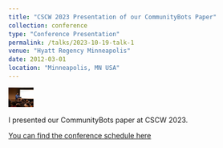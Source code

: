 ```yaml
---
title: "CSCW 2023 Presentation of our CommunityBots Paper"
collection: conference
type: "Conference Presentation"
permalink: /talks/2023-10-19-talk-1
venue: "Hyatt Regency Minneapolis"
date: 2012-03-01
location: "Minneapolis, MN USA"
---
```


<img src='/images/cscw.jpg' style="width:50px;">

I presented our CommunityBots paper at CSCW 2023.

[You can find the conference schedule here](https://programs.sigchi.org/cscw/2023/program/session/124608)